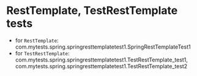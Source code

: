 # RestTemplate, TestRestTemplate tests

- for `RestTemplate`: 
  com.mytests.spring.springresttemplatetest1.SpringRestTemplateTest1
- for `TestRestTemplate`: 
  com.mytests.spring.springresttemplatetest1.TestRestTemplate_test1,
  com.mytests.spring.springresttemplatetest1.TestRestTemplate_test2
